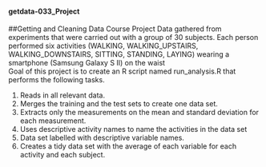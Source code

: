 #### getdata-033_Project
##Getting and Cleaning Data Course Project
Data gathered from experiments that were carried out with a group of 30 subjects. Each person performed six activities (WALKING, WALKING_UPSTAIRS, WALKING_DOWNSTAIRS, SITTING, STANDING, LAYING) wearing a smartphone (Samsung Galaxy S II) on the waist<br>
Goal of this project is to create an R script named run_analysis.R that performs the following tasks.

1. Reads in all relevant data.
2. Merges the training and the test sets to create one data set.
3. Extracts only the measurements on the mean and standard deviation for each measurement. 
4. Uses descriptive activity names to name the activities in the data set
5. Data set labelled with descriptive variable names. 
6. Creates a tidy data set with the average of each variable for each activity and each subject.
